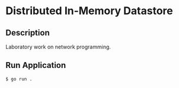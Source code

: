 # Distributed In-Memory Datastore

## Description

Laboratory work on network programming.

## Run Application

```bash
$ go run .
```
